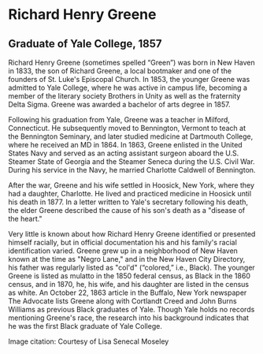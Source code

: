 # Richard Henry Greene
## Graduate of Yale College, 1857
Richard Henry Greene (sometimes spelled “Green”)  was born in New Haven in 1833, the son of Richard Greene, a local bootmaker and one of the founders of St. Luke's Episcopal Church. In 1853, the younger Greene was admitted to Yale College, where he was active in campus life, becoming a member of the literary society Brothers in Unity as well as the fraternity Delta Sigma. Greene was awarded a bachelor of arts degree in 1857.

Following his graduation from Yale, Greene was a teacher in Milford, Connecticut. He subsequently moved to Bennington, Vermont to teach at the Bennington Seminary, and later studied medicine at Dartmouth College, where he received an MD in 1864. In 1863, Greene enlisted in the United States Navy and served as an acting assistant surgeon aboard the U.S. Steamer State of Georgia and the Steamer Seneca during the U.S. Civil War. During his service in the Navy, he married Charlotte Caldwell of Bennington.

After the war, Greene and his wife settled in Hoosick, New York, where they had a daughter, Charlotte. He lived and practiced medicine in Hoosick until his death in 1877. In a letter written to Yale's secretary following his death, the elder Greene described the cause of his son's death as a "disease of the heart."

Very little is known about how Richard Henry Greene identified or presented himself racially, but in official documentation his and his family's racial identification varied. Greene grew up in a neighborhood of New Haven known at the time as "Negro Lane," and in the New Haven City Directory, his father was regularly listed as "col'd" (“colored,” i.e., Black). The younger Greene is listed as mulatto in the 1850 federal census, as Black in the 1860 census, and in 1870, he, his wife, and his daughter are listed in the census as white. An October 22, 1863 article in the Buffalo, New York newspaper The Advocate lists Greene along with Cortlandt Creed and John Burns Williams as previous Black graduates of Yale. Though Yale holds no records mentioning Greene's race, the research into his background indicates that he was the first Black graduate of Yale College. 

Image citation: Courtesy of Lisa Senecal Moseley
